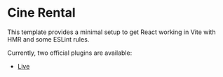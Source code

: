 # Cine Rental

This template provides a minimal setup to get React working in Vite with HMR and some ESLint rules.

Currently, two official plugins are available:

- [Live](https://cine-rental-lws-project.vercel.app/)
